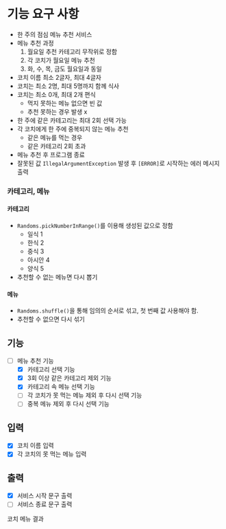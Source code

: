 # 기능 요구 사항

- 한 주의 점심 메뉴 추천 서비스
- 메뉴 추천 과정
  1. 월요일 추천 카테고리 무작위로 정함
  2. 각 코치가 월요일 메뉴 추천
  3. 화, 수, 목, 금도 월요일과 동일
- 코치 이름 최소 2글자, 최대 4글자
- 코치는 최소 2명, 최대 5명까지 함께 식사
- 코치는 최소 0개, 최대 2개 편식
  - 먹지 못하는 메뉴 없으면 빈 값
  - 추천 못하는 경우 발생 x
- 한 주에 같은 카테고리는 최대 2회 선택 가능
- 각 코치에게 한 주에 중복되지 않는 메뉴 추천
  - 같은 메뉴를 먹는 경우
  - 같은 카테고리 2회 초과
- 메뉴 추천 후 프로그램 종료
- 잘못된 값 `IllegalArgumentException` 발생 후 `[ERROR]`로 시작하는 에러 메시지 출력



### 카테고리, 메뉴
#### 카테고리
- `Randoms.pickNumberInRange()`를 이용해 생성된 값으로 정함
  - 일식 1
  - 한식 2
  - 중식 3
  - 아시안 4
  - 양식 5
- 추천할 수 없는 메뉴면 다시 뽑기

#### 메뉴
- `Randoms.shuffle()`을 통해 임의의 순서로 섞고, 첫 번째 값 사용해야 함.
- 추천할 수 없으면 다시 섞기

## 기능
- [ ] 메뉴 추천 기능
  - [x] 카테고리 선택 기능
  - [x] 3회 이상 같은 카테고리 제외 기능
  - [x] 카테고리 속 메뉴 선택 기능
  - [ ] 각 코치가 못 먹는 메뉴 제외 후 다시 선택 기능
  - [ ] 중복 메뉴 제외 후 다시 선택 기능

## 입력
- [x] 코치 이름 입력
- [x] 각 코치의 못 먹는 메뉴 입력

## 출력
- [x] 서비스 시작 문구 출력
- [ ] 서비스 종료 문구 출력

코치
메뉴
결과